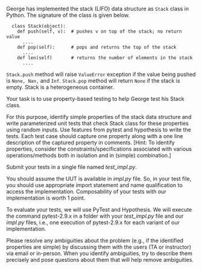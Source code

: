 George has implemented the stack (LIFO) data structure as `Stack` class in Python. The signature of the class is given below.
```
  class Stack(object):
    def push(self, v):  # pushes v on top of the stack; no return value
      ....
    def pop(self):      # pops and returns the top of the stack
      ....
    def len(self)       # returns the number of elements in the stack
      ....
```

`Stack.push` method will raise `ValueError` exception if the value being pushed is `None, Nan,` and `Inf`.  `Stack.pop` method will return `None` if the stack is empty.  Stack is a heterogeneous container.

Your task is to use property-based testing to help George test his Stack class.

For this purpose, identify simple properties of the stack data structure and write parameterized unit tests that check Stack class for these properties using random inputs.  Use features from pytest and hypothesis to write the tests.  Each test case should capture one property along with a one line description of the captured property in comments.  [Hint: To identify properties, consider the constraints/specifications associated with various operations/methods both in isolation and in (simple) combination.]

Submit your tests in a single file named *test_impl.py*.

You should assume the UUT is available in *impl.py* file.  So, in your test file, you should use appropriate import statement and name qualification to access the implementation.  Composability of your tests with our implementation is worth 1 point.

To evaluate your tests, we will use PyTest and Hypothesis.  We will execute the command pytest-2.9.x in a folder with your *test_impl.py* file and our *impl.py* files, i.e., one execution of pytest-2.9.x for each variant of our implementation.

Please resolve any ambiguities about the problem (e.g., if the identified properties are simple) by discussing them with the users (TA or instructor) via email or in-person.  When you identify ambiguities, try to describe them precisely and pose questions about them that will help remove ambiguities.
